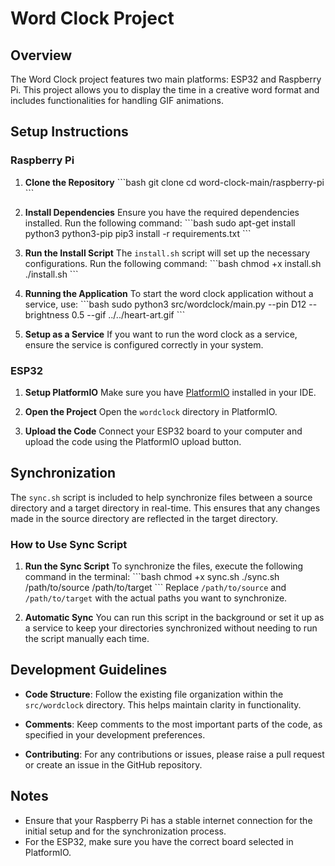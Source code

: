 # Word Clock Project

## Overview
The Word Clock project features two main platforms: ESP32 and Raspberry Pi. This project allows you to display the time in a creative word format and includes functionalities for handling GIF animations.

## Setup Instructions

### Raspberry Pi

1. **Clone the Repository**
   \```bash
   git clone <repository-url>
   cd word-clock-main/raspberry-pi
   \```

2. **Install Dependencies**
   Ensure you have the required dependencies installed. Run the following command:
   \```bash
   sudo apt-get install python3 python3-pip
   pip3 install -r requirements.txt
   \```

3. **Run the Install Script**
   The `install.sh` script will set up the necessary configurations. Run the following command:
   \```bash
   chmod +x install.sh
   ./install.sh
   \```

4. **Running the Application**
   To start the word clock application without a service, use:
   \```bash
   sudo python3 src/wordclock/main.py --pin D12 --brightness 0.5 --gif ../../heart-art.gif
   \```

5. **Setup as a Service**
   If you want to run the word clock as a service, ensure the service is configured correctly in your system.

### ESP32

1. **Setup PlatformIO**
   Make sure you have [PlatformIO](https://platformio.org/) installed in your IDE.

2. **Open the Project**
   Open the `wordclock` directory in PlatformIO.

3. **Upload the Code**
   Connect your ESP32 board to your computer and upload the code using the PlatformIO upload button.

## Synchronization

The `sync.sh` script is included to help synchronize files between a source directory and a target directory in real-time. This ensures that any changes made in the source directory are reflected in the target directory.

### How to Use Sync Script

1. **Run the Sync Script**
   To synchronize the files, execute the following command in the terminal:
   \```bash
   chmod +x sync.sh
   ./sync.sh /path/to/source /path/to/target
   \```
   Replace `/path/to/source` and `/path/to/target` with the actual paths you want to synchronize.

2. **Automatic Sync**
   You can run this script in the background or set it up as a service to keep your directories synchronized without needing to run the script manually each time.

## Development Guidelines

- **Code Structure**: Follow the existing file organization within the `src/wordclock` directory. This helps maintain clarity in functionality.

- **Comments**: Keep comments to the most important parts of the code, as specified in your development preferences.

- **Contributing**: For any contributions or issues, please raise a pull request or create an issue in the GitHub repository.

## Notes

- Ensure that your Raspberry Pi has a stable internet connection for the initial setup and for the synchronization process.
- For the ESP32, make sure you have the correct board selected in PlatformIO.
